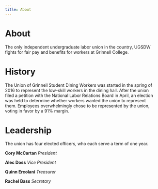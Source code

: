 ```yaml
---
title: About
---
```


# About

The only independent undergraduate labor union in the country, UGSDW fights for
fair pay and benefits for workers at Grinnell College.

# History

The Union of Grinnell Student Dining Workers was started in the spring of 2016
to represent the low-skill workers in the dining hall.  After the union filed a
petition with the National Labor Relations Board in April, an election was held
to determine whether workers wanted the union to represent them. Employees
overwhelmingly chose to be represented by the union, voting in favor by a 91%
margin.

# Leadership

The union has four elected officers, who each serve a term of one year.

**Cory McCartan** *President*

**Alec Doss** *Vice President*

**Quinn Ercolani** *Treasurer*

**Rachel Bass** *Secretary*


